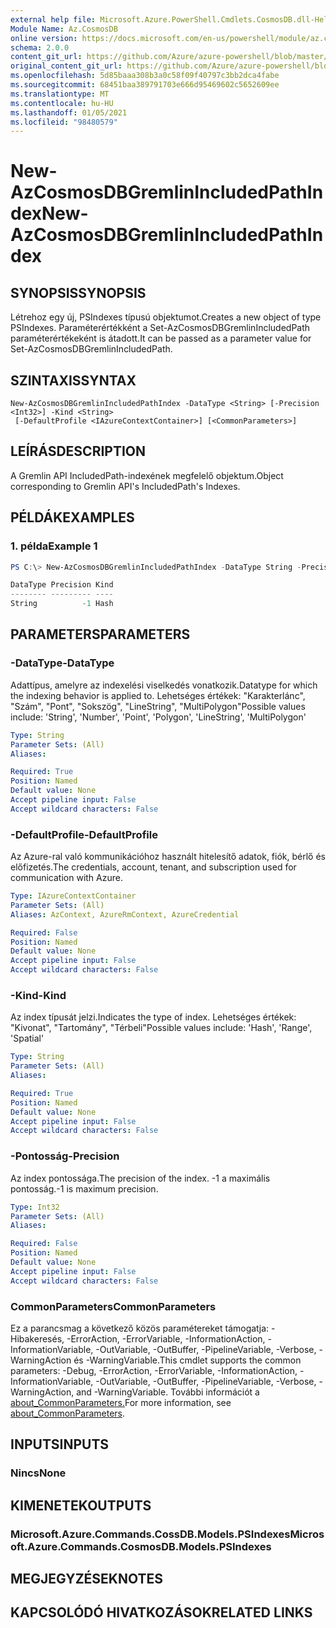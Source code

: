 ```yaml
---
external help file: Microsoft.Azure.PowerShell.Cmdlets.CosmosDB.dll-Help.xml
Module Name: Az.CosmosDB
online version: https://docs.microsoft.com/en-us/powershell/module/az.cosmosdb/new-azcosmosdbgremlinincludedpathindex
schema: 2.0.0
content_git_url: https://github.com/Azure/azure-powershell/blob/master/src/CosmosDB/CosmosDB/help/New-AzCosmosDBGremlinIncludedPathIndex.md
original_content_git_url: https://github.com/Azure/azure-powershell/blob/master/src/CosmosDB/CosmosDB/help/New-AzCosmosDBGremlinIncludedPathIndex.md
ms.openlocfilehash: 5d85baaa308b3a0c58f09f40797c3bb2dca4fabe
ms.sourcegitcommit: 68451baa389791703e666d95469602c5652609ee
ms.translationtype: MT
ms.contentlocale: hu-HU
ms.lasthandoff: 01/05/2021
ms.locfileid: "98480579"
---
```

# <span data-ttu-id="89aee-101">New-AzCosmosDBGremlinIncludedPathIndex</span><span class="sxs-lookup"><span data-stu-id="89aee-101">New-AzCosmosDBGremlinIncludedPathIndex</span></span>

## <span data-ttu-id="89aee-102">SYNOPSIS</span><span class="sxs-lookup"><span data-stu-id="89aee-102">SYNOPSIS</span></span>
<span data-ttu-id="89aee-103">Létrehoz egy új, PSIndexes típusú objektumot.</span><span class="sxs-lookup"><span data-stu-id="89aee-103">Creates a new object of type PSIndexes.</span></span> <span data-ttu-id="89aee-104">Paraméterértékként a Set-AzCosmosDBGremlinIncludedPath paraméterértékeként is átadott.</span><span class="sxs-lookup"><span data-stu-id="89aee-104">It can be passed as a parameter value for Set-AzCosmosDBGremlinIncludedPath.</span></span>

## <span data-ttu-id="89aee-105">SZINTAXIS</span><span class="sxs-lookup"><span data-stu-id="89aee-105">SYNTAX</span></span>

```
New-AzCosmosDBGremlinIncludedPathIndex -DataType <String> [-Precision <Int32>] -Kind <String>
 [-DefaultProfile <IAzureContextContainer>] [<CommonParameters>]
```

## <span data-ttu-id="89aee-106">LEÍRÁS</span><span class="sxs-lookup"><span data-stu-id="89aee-106">DESCRIPTION</span></span>
<span data-ttu-id="89aee-107">A Gremlin API IncludedPath-indexének megfelelő objektum.</span><span class="sxs-lookup"><span data-stu-id="89aee-107">Object corresponding to Gremlin API's IncludedPath's Indexes.</span></span>

## <span data-ttu-id="89aee-108">PÉLDÁK</span><span class="sxs-lookup"><span data-stu-id="89aee-108">EXAMPLES</span></span>

### <span data-ttu-id="89aee-109">1. példa</span><span class="sxs-lookup"><span data-stu-id="89aee-109">Example 1</span></span>
```powershell
PS C:\> New-AzCosmosDBGremlinIncludedPathIndex -DataType String -Precision -1 -Kind Hash

DataType Precision Kind
-------- --------- ----
String          -1 Hash
```

## <span data-ttu-id="89aee-110">PARAMETERS</span><span class="sxs-lookup"><span data-stu-id="89aee-110">PARAMETERS</span></span>

### <span data-ttu-id="89aee-111">-DataType</span><span class="sxs-lookup"><span data-stu-id="89aee-111">-DataType</span></span>
<span data-ttu-id="89aee-112">Adattípus, amelyre az indexelési viselkedés vonatkozik.</span><span class="sxs-lookup"><span data-stu-id="89aee-112">Datatype for which the indexing behavior is applied to.</span></span>
<span data-ttu-id="89aee-113">Lehetséges értékek: "Karakterlánc", "Szám", "Pont", "Sokszög", "LineString", "MultiPolygon"</span><span class="sxs-lookup"><span data-stu-id="89aee-113">Possible values include: 'String', 'Number', 'Point', 'Polygon', 'LineString', 'MultiPolygon'</span></span>

```yaml
Type: String
Parameter Sets: (All)
Aliases:

Required: True
Position: Named
Default value: None
Accept pipeline input: False
Accept wildcard characters: False
```

### <span data-ttu-id="89aee-114">-DefaultProfile</span><span class="sxs-lookup"><span data-stu-id="89aee-114">-DefaultProfile</span></span>
<span data-ttu-id="89aee-115">Az Azure-ral való kommunikációhoz használt hitelesítő adatok, fiók, bérlő és előfizetés.</span><span class="sxs-lookup"><span data-stu-id="89aee-115">The credentials, account, tenant, and subscription used for communication with Azure.</span></span>

```yaml
Type: IAzureContextContainer
Parameter Sets: (All)
Aliases: AzContext, AzureRmContext, AzureCredential

Required: False
Position: Named
Default value: None
Accept pipeline input: False
Accept wildcard characters: False
```

### <span data-ttu-id="89aee-116">-Kind</span><span class="sxs-lookup"><span data-stu-id="89aee-116">-Kind</span></span>
<span data-ttu-id="89aee-117">Az index típusát jelzi.</span><span class="sxs-lookup"><span data-stu-id="89aee-117">Indicates the type of index.</span></span>
<span data-ttu-id="89aee-118">Lehetséges értékek: "Kivonat", "Tartomány", "Térbeli"</span><span class="sxs-lookup"><span data-stu-id="89aee-118">Possible values include: 'Hash', 'Range', 'Spatial'</span></span>

```yaml
Type: String
Parameter Sets: (All)
Aliases:

Required: True
Position: Named
Default value: None
Accept pipeline input: False
Accept wildcard characters: False
```

### <span data-ttu-id="89aee-119">-Pontosság</span><span class="sxs-lookup"><span data-stu-id="89aee-119">-Precision</span></span>
<span data-ttu-id="89aee-120">Az index pontossága.</span><span class="sxs-lookup"><span data-stu-id="89aee-120">The precision of the index.</span></span>
<span data-ttu-id="89aee-121">-1 a maximális pontosság.</span><span class="sxs-lookup"><span data-stu-id="89aee-121">-1 is maximum precision.</span></span>

```yaml
Type: Int32
Parameter Sets: (All)
Aliases:

Required: False
Position: Named
Default value: None
Accept pipeline input: False
Accept wildcard characters: False
```

### <span data-ttu-id="89aee-122">CommonParameters</span><span class="sxs-lookup"><span data-stu-id="89aee-122">CommonParameters</span></span>
<span data-ttu-id="89aee-123">Ez a parancsmag a következő közös paramétereket támogatja: -Hibakeresés, -ErrorAction, -ErrorVariable, -InformationAction, -InformationVariable, -OutVariable, -OutBuffer, -PipelineVariable, -Verbose, -WarningAction és -WarningVariable.</span><span class="sxs-lookup"><span data-stu-id="89aee-123">This cmdlet supports the common parameters: -Debug, -ErrorAction, -ErrorVariable, -InformationAction, -InformationVariable, -OutVariable, -OutBuffer, -PipelineVariable, -Verbose, -WarningAction, and -WarningVariable.</span></span> <span data-ttu-id="89aee-124">További információt a [about_CommonParameters.](http://go.microsoft.com/fwlink/?LinkID=113216)</span><span class="sxs-lookup"><span data-stu-id="89aee-124">For more information, see [about_CommonParameters](http://go.microsoft.com/fwlink/?LinkID=113216).</span></span>

## <span data-ttu-id="89aee-125">INPUTS</span><span class="sxs-lookup"><span data-stu-id="89aee-125">INPUTS</span></span>

### <span data-ttu-id="89aee-126">Nincs</span><span class="sxs-lookup"><span data-stu-id="89aee-126">None</span></span>

## <span data-ttu-id="89aee-127">KIMENETEK</span><span class="sxs-lookup"><span data-stu-id="89aee-127">OUTPUTS</span></span>

### <span data-ttu-id="89aee-128">Microsoft.Azure.Commands.CossDB.Models.PSIndexes</span><span class="sxs-lookup"><span data-stu-id="89aee-128">Microsoft.Azure.Commands.CosmosDB.Models.PSIndexes</span></span>

## <span data-ttu-id="89aee-129">MEGJEGYZÉSEK</span><span class="sxs-lookup"><span data-stu-id="89aee-129">NOTES</span></span>

## <span data-ttu-id="89aee-130">KAPCSOLÓDÓ HIVATKOZÁSOK</span><span class="sxs-lookup"><span data-stu-id="89aee-130">RELATED LINKS</span></span>
